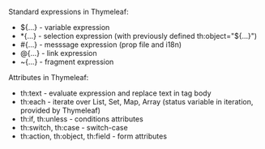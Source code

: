 
Standard expressions in Thymeleaf:
- ${...} - variable expression
- *{...} - selection expression (with previously defined th:object="${...}")
- #{...} - messsage expression (prop file and i18n)
- @{...} - link expression
- ~{...} - fragment expression

Attributes in Thymeleaf:
- th:text - evaluate expression and replace text in tag body 
- th:each - iterate over List, Set, Map, Array (status variable in iteration, provided by Thymeleaf)
- th:if, th:unless - conditions attributes
- th:switch, th:case - switch-case
- th:action, th:object, th:field - form attributes